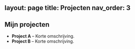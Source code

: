 layout: page
title: Projecten
nav_order: 3
---

## Mijn projecten

- **Project A** – Korte omschrijving.
- **Project B** – Korte omschrijving.
